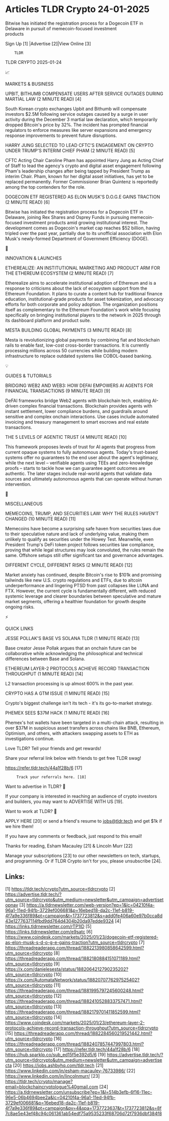 # Articles TLDR Crypto 24-01-2025

Bitwise has initiated the registration process for a Dogecoin ETF in
Delaware in pursuit of memecoin-focused investment
products ‌ ‌ ‌ ‌ ‌ ‌ ‌ ‌ ‌ ‌ ‌ ‌ ‌ ‌ ‌ ‌ ‌ ‌ ‌ ‌ ‌ ‌ ‌ ‌ ‌ ‌  ‌ ‌ ‌ ‌ ‌ ‌ ‌ ‌ ‌ ‌ ‌ ‌ ‌ ‌ ‌ ‌ ‌ ‌ ‌ ‌ ‌ ‌ ‌ ‌ ‌ ‌ 


 Sign Up [1] |Advertise [2]|View Online [3] 

		TLDR 

TLDR CRYPTO 2025-01-24

📈 

MARKETS & BUSINESS

 UPBIT, BITHUMB COMPENSATE USERS AFTER SERVICE OUTAGES DURING MARTIAL
LAW (2 MINUTE READ) [4] 

 South Korean crypto exchanges Upbit and Bithumb will compensate
investors $2.5M following service outages caused by a surge in user
activity during the December 3 martial law declaration, which
temporarily dropped Bitcoin's price by 32%. The incident has prompted
financial regulators to enforce measures like server expansions and
emergency response improvements to prevent future disruptions. 

 HARRY JUNG SELECTED TO LEAD CFTC'S ENGAGEMENT ON CRYPTO UNDER TRUMP'S
INTERIM CHIEF PHAM (2 MINUTE READ) [5] 

 CFTC Acting Chair Caroline Pham has appointed Harry Jung as Acting
Chief of Staff to lead the agency's crypto and digital asset
engagement following Pham's leadership changes after being tapped by
President Trump as interim Chair. Pham, known for her digital asset
initiatives, has yet to be replaced permanently. Former Commissioner
Brian Quintenz is reportedly among the top contenders for the role. 

 DOGECOIN ETF REGISTERED AS ELON MUSK'S D.O.G.E GAINS TRACTION (2
MINUTE READ) [6] 

 Bitwise has initiated the registration process for a Dogecoin ETF in
Delaware, joining Rex Shares and Osprey Funds in pursuing
memecoin-focused investment products amid growing institutional
interest. The development comes as Dogecoin's market cap reaches $52
billion, having tripled over the past year, partially due to its
unofficial association with Elon Musk's newly-formed Department of
Government Efficiency (DOGE). 

🚀 

INNOVATION & LAUNCHES

 ETHEREALIZE: AN INSTITUTIONAL MARKETING AND PRODUCT ARM FOR THE
ETHEREUM ECOSYSTEM (2 MINUTE READ) [7] 

 Etherealize aims to accelerate institutional adoption of Ethereum and
is a response to criticisms about the lack of ecosystem support from
the Ethereum Foundation. It plans to curate a content hub for
traditional finance education, institutional-grade products for asset
tokenization, and advocacy efforts for both corporate and policy
adoption. The organization positions itself as complementary to the
Ethereum Foundation's work while focusing specifically on bringing
institutional players to the network in 2025 through its dashboard
platform and product suite. 

 MESTA BUILDING GLOBAL PAYMENTS (3 MINUTE READ) [8] 

 Mesta is revolutionizing global payments by combining fiat and
blockchain rails to enable fast, low-cost cross-border transactions.
It is currently processing millions across 50 currencies while
building modern infrastructure to replace outdated systems like
COBOL-based banking. 

💡 

GUIDES & TUTORIALS

 BRIDGING WEB2 AND WEB3: HOW DEFAI EMPOWERS AI AGENTS FOR FINANCIAL
TRANSACTIONS (9 MINUTE READ) [9] 

 DeFAI frameworks bridge Web2 agents with blockchain tech, enabling
AI-driven complex financial transactions. Blockchain provides agents
with instant settlement, lower compliance burdens, and guardrails
around sensitive and complex onchain interactions. Use cases include
automated invoicing and treasury management to smart escrows and real
estate transactions. 

 THE 5 LEVELS OF AGENTIC TRUST (4 MINUTE READ) [10] 

 This framework proposes levels of trust for AI agents that progress
from current opaque systems to fully autonomous agents. Today's
trust-based systems offer no guarantees to the end user about the
agent's legitimacy, while the next level – verifiable agents using
TEEs and zero-knowledge proofs – starts to tackle how we can
guarantee agent outcomes are authentic. The later stages include
real-world agents that validate data sources and ultimately autonomous
agents that can operate without human intervention. 

🦄 

MISCELLANEOUS

 MEMECOINS, TRUMP, AND SECURITIES LAW: WHY THE RULES HAVEN'T CHANGED
(10 MINUTE READ) [11] 

 Memecoins have become a surprising safe haven from securities laws
due to their speculative nature and lack of underlying value, making
them unlikely to qualify as securities under the Howey Test.
Meanwhile, even President Trump's DeFi token project follows
securities law compliance, proving that while legal structures may
look convoluted, the rules remain the same. Offshore setups still
offer significant tax and governance advantages. 

 DIFFERENT CYCLE, DIFFERENT RISKS (2 MINUTE READ) [12] 

 Market anxiety has continued, despite Bitcoin's rise to $101k and
promising tailwinds like new U.S. crypto regulations and ETFs, due to
altcoin underperformance and lingering PTSD from past collapses like
LUNA and FTX. However, the current cycle is fundamentally different,
with reduced systemic leverage and clearer boundaries between
speculative and mature market segments, offering a healthier
foundation for growth despite ongoing risks. 

⚡ 

QUICK LINKS

 JESSE POLLAK'S BASE VS SOLANA TLDR (1 MINUTE READ) [13] 

 Base creator Jesse Pollak argues that an onchain future can be
collaborative while acknowledging the philosophical and technical
differences between Base and Solana. 

 ETHEREUM LAYER-2 PROTOCOLS ACHIEVE RECORD TRANSACTION THROUGHPUT (1
MINUTE READ) [14] 

 L2 transaction processing is up almost 600% in the past year. 

 CRYPTO HAS A GTM ISSUE (1 MINUTE READ) [15] 

 Crypto's biggest challenge isn't its tech - it's its go-to-market
strategy. 

 PHEMEX SEES $37M HACK (1 MINUTE READ) [16] 

 Phemex's hot wallets have been targeted in a multi-chain attack,
resulting in over $37M in suspicious asset transfers across chains
like BNB, Ethereum, Optimism, and others, with attackers swapping
assets to ETH as investigations continue. 

Love TLDR? Tell your friends and get rewards!

 Share your referral link below with friends to get free TLDR swag! 

 https://refer.tldr.tech/44a1f28b/6 [17] 

		 Track your referrals here. [18] 

Want to advertise in TLDR? 📰

 If your company is interested in reaching an audience of crypto
investors and builders, you may want to ADVERTISE WITH US [19]. 

Want to work at TLDR? 💼

 APPLY HERE [20] or send a friend's resume to jobs@tldr.tech and get
$1k if we hire them! 

 If you have any comments or feedback, just respond to this email! 

Thanks for reading, 
Esham Macauley [21] & Lincoln Murr [22] 

 Manage your subscriptions [23] to our other newsletters on tech,
startups, and programming. Or if TLDR Crypto isn't for you, please
unsubscribe [24]. 

 

Links:
------
[1] https://tldr.tech/crypto?utm_source=tldrcrypto
[2] https://advertise.tldr.tech/?utm_source=tldrcrypto&utm_medium=newsletter&utm_campaign=advertisetopnav
[3] https://a.tldrnewsletter.com/web-version?ep=1&lc=04210f4a-96a1-11ed-94fb-3729ef006681&p=16ebed18-da2c-11ef-b819-4f7a9e336f89&pt=campaign&t=1737723812&s=add0fe406a60e97b0cca8d43e1277637114fbd9dd764d4304b20da97edde9324
[4] https://links.tldrnewsletter.com/rTP1ID
[5] https://links.tldrnewsletter.com/e9satc
[6] https://www.coindesk.com/markets/2025/01/23/dogecoin-etf-registered-as-elon-musk-s-d-o-g-e-gains-traction?utm_source=tldrcrypto
[7] https://threadreaderapp.com/thread/1882213980858642599.html?utm_source=tldrcrypto
[8] https://threadreaderapp.com/thread/1882180884151071189.html?utm_source=tldrcrypto
[9] https://x.com/danielesesta/status/1882064212790235202?utm_source=tldrcrypto
[10] https://x.com/AutomataNetwork/status/1882070776297525402?utm_source=tldrcrypto
[11] https://threadreaderapp.com/thread/1881995797245600248.html?utm_source=tldrcrypto
[12] https://threadreaderapp.com/thread/1882410528833757471.html?utm_source=tldrcrypto
[13] https://threadreaderapp.com/thread/1882179701411852599.html?utm_source=tldrcrypto
[14] https://www.coindesk.com/markets/2025/01/23/ethereum-layer-2-protocols-achieve-record-transaction-throughput?utm_source=tldrcrypto
[15] https://threadreaderapp.com/thread/1882284560219521442.html?utm_source=tldrcrypto
[16] https://threadreaderapp.com/thread/1882407857447997803.html?utm_source=tldrcrypto
[17] https://refer.tldr.tech/44a1f28b/6
[18] https://hub.sparklp.co/sub_ed15f5e392d5/6
[19] https://advertise.tldr.tech/?utm_source=tldrcrypto&utm_medium=newsletter&utm_campaign=advertisecta
[20] https://jobs.ashbyhq.com/tldr.tech
[21] https://www.linkedin.com/in/esham-macauley-76733986/
[22] https://www.linkedin.com/in/lincolnmurr/
[23] https://tldr.tech/crypto/manage?email=blockchaincryptologue%40gmail.com
[24] https://a.tldrnewsletter.com/unsubscribe?ep=1&l=514b3efb-6f16-11ec-96e5-06b4694bee2a&lc=04210f4a-96a1-11ed-94fb-3729ef006681&p=16ebed18-da2c-11ef-b819-4f7a9e336f89&pt=campaign&pv=4&spa=1737723637&t=1737723812&s=8f7c8ae5e43ef48c94c061361ab54edf75a9535233f68706d72f7936dbf384f8